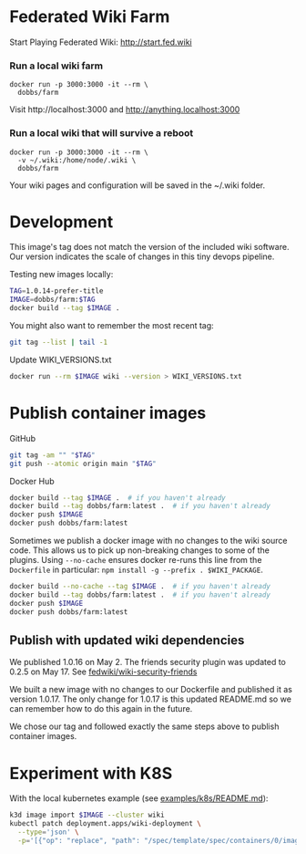 # Federated Wiki Farm

Start Playing Federated Wiki: http://start.fed.wiki

### Run a local wiki farm

    docker run -p 3000:3000 -it --rm \
      dobbs/farm

Visit http://localhost:3000 and http://anything.localhost:3000

### Run a local wiki that will survive a reboot

    docker run -p 3000:3000 -it --rm \
      -v ~/.wiki:/home/node/.wiki \
      dobbs/farm

Your wiki pages and configuration will be saved in the ~/.wiki folder.

# Development

This image's tag does not match the version of the included wiki
software. Our version indicates the scale of changes in this tiny
devops pipeline.

Testing new images locally:

``` bash
TAG=1.0.14-prefer-title
IMAGE=dobbs/farm:$TAG
docker build --tag $IMAGE .
```

You might also want to remember the most recent tag:

``` bash
git tag --list | tail -1
```

Update WIKI_VERSIONS.txt

``` bash
docker run --rm $IMAGE wiki --version > WIKI_VERSIONS.txt
```

# Publish container images

GitHub

``` bash
git tag -am "" "$TAG"
git push --atomic origin main "$TAG"
```

Docker Hub

``` bash
docker build --tag $IMAGE .  # if you haven't already
docker build --tag dobbs/farm:latest .  # if you haven't already
docker push $IMAGE
docker push dobbs/farm:latest
```

Sometimes we publish a docker image with no changes to the wiki source
code. This allows us to pick up non-breaking changes to some of the
plugins. Using `--no-cache` ensures docker re-runs this line from the
`Dockerfile` in particular: `npm install -g --prefix . $WIKI_PACKAGE`.

``` bash
docker build --no-cache --tag $IMAGE .  # if you haven't already
docker build --tag dobbs/farm:latest .  # if you haven't already
docker push $IMAGE
docker push dobbs/farm:latest
```

## Publish with updated wiki dependencies

We published 1.0.16 on May 2. The friends security plugin was updated
to 0.2.5 on May 17. See [fedwiki/wiki-security-friends](https://github.com/fedwiki/wiki-security-friends/tree/bf8a1631806829cb8c20614be1642d80b0bd5cfb)

We built a new image with no changes to our Dockerfile and published
it as version 1.0.17. The only change for 1.0.17 is this updated
README.md so we can remember how to do this again in the future.

We chose our tag and followed exactly the same steps above to publish
container images.

# Experiment with K8S

With the local kubernetes example (see [examples/k8s/README.md](./examples/k8s/README.md)):

``` bash
k3d image import $IMAGE --cluster wiki
kubectl patch deployment.apps/wiki-deployment \
  --type='json' \
  -p='[{"op": "replace", "path": "/spec/template/spec/containers/0/image", "value":"'$IMAGE'"}]'
```
